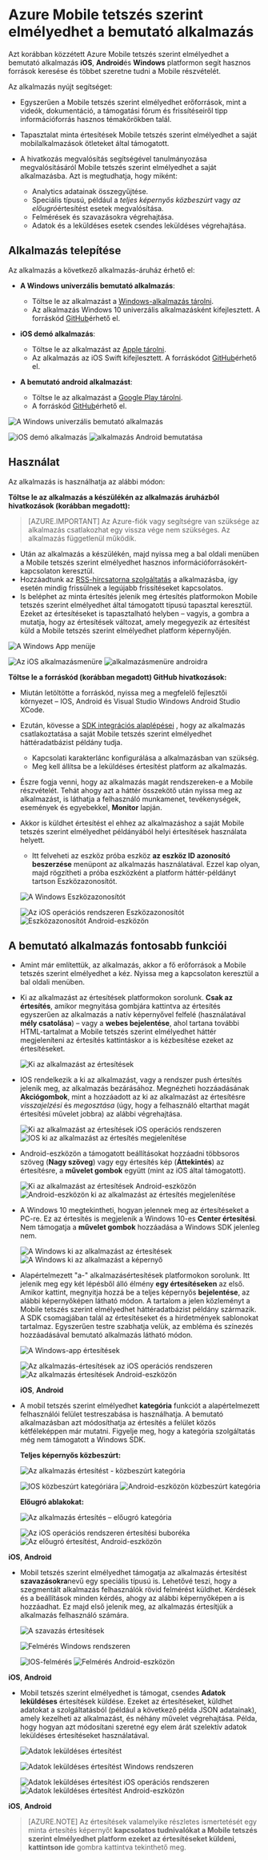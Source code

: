 <properties
    pageTitle="Azure Mobile tetszés szerint elmélyedhet a bemutató alkalmazás |} Microsoft Azure"
    description="Ismerteti, honnan töltheti le, használatáról és a Azure Mobile tetszés szerint elmélyedhet a bemutató alkalmazás előnyei"
    services="mobile-engagement"
    documentationCenter="mobile"
    authors="piyushjo"
    manager="erikre"
    editor="" />

<tags
    ms.service="mobile-engagement"
    ms.workload="mobile"
    ms.tgt_pltfrm="na"
    ms.devlang="na"
    ms.topic="article"
    ms.date="06/10/2016"
    ms.author="piyushjo" />

# <a name="azure-mobile-engagement-demo-app"></a>Azure Mobile tetszés szerint elmélyedhet a bemutató alkalmazás

Azt korábban közzétett Azure Mobile tetszés szerint elmélyedhet a bemutató alkalmazás **iOS**, **Android**és **Windows** platformon segít hasznos források keresése és többet szeretne tudni a Mobile részvételét.

Az alkalmazás nyújt segítséget:

- Egyszerűen a Mobile tetszés szerint elmélyedhet erőforrások, mint a videók, dokumentáció, a támogatási fórum és frissítéseiről tipp információforrás hasznos témakörökben talál.
- Tapasztalat minta értesítések Mobile tetszés szerint elmélyedhet a saját mobilalkalmazások ötleteket által támogatott.
- A hivatkozás megvalósítás segítségével tanulmányozása megvalósításáról Mobile tetszés szerint elmélyedhet a saját alkalmazásba. Azt is megtudhatja, hogy miként:

    - Analytics adatainak összegyűjtése.
    - Speciális típusú, például a *teljes képernyős közbeszúrt* vagy *az előugró*értesítést esetek megvalósítása.
    - Felmérések és szavazásokra végrehajtása.
    - Adatok és a leküldéses esetek csendes leküldéses végrehajtása.   

## <a name="app-installation"></a>Alkalmazás telepítése
Az alkalmazás a következő alkalmazás-áruház érhető el:

- **A Windows univerzális bemutató alkalmazás**:

    - Töltse le az alkalmazást a [Windows-alkalmazás tárolni](https://www.microsoft.com/en-us/store/apps/azure-mobile-engagement/9nblggh4qmh2).
    - Az alkalmazás Windows 10 univerzális alkalmazásként kifejlesztett. A forráskód [GitHub](https://github.com/Azure/azure-mobile-engagement-app-windows)érhető el.

- **iOS demó alkalmazás**:

    - Töltse le az alkalmazást az [Apple tárolni](https://itunes.apple.com/us/app/azure%20mobile%20engagement/id1105090090).
    - Az alkalmazás az iOS Swift kifejlesztett. A forráskódot [GitHub](https://github.com/Azure/azure-mobile-engagement-app-ios)érhető el.

- **A bemutató android alkalmazást**:

    - Töltse le az alkalmazást a [Google Play tárolni](https://play.google.com/store/apps/details?id=com.microsoft.azure.engagement).
    - A forráskód [GitHub](https://github.com/Azure/azure-mobile-engagement-app-android)érhető el.

![A Windows univerzális bemutató alkalmazás][1]

![iOS demó alkalmazás][2]
![alkalmazás Android bemutatása][3]


## <a name="usage"></a>Használat

Az alkalmazás is használhatja az alábbi módon:

**Töltse le az alkalmazás a készülékén az alkalmazás áruházból hivatkozások (korábban megadott):**

>[AZURE.IMPORTANT] Az Azure-fiók vagy segítségre van szüksége az alkalmazás csatlakozhat egy vissza vége nem szükséges. Az alkalmazás függetlenül működik.

- Után az alkalmazás a készülékén, majd nyissa meg a bal oldali menüben a Mobile tetszés szerint elmélyedhet hasznos információforrásokért-kapcsolaton keresztül.
- Hozzáadtunk az [RSS-hírcsatorna szolgáltatás](https://aka.ms/azmerssfeed) a alkalmazásba, így esetén mindig frissülnek a legújabb frissítéseket kapcsolatos.
- Is beléphet az minta értesítés jelenik meg értesítés platformokon Mobile tetszés szerint elmélyedhet által támogatott típusú tapasztal keresztül. Ezeket az értesítéseket is tapasztalható helyben – vagyis, a gombra a mutatja, hogy az értesítések változat, amely megegyezik az értesítést küld a Mobile tetszés szerint elmélyedhet platform képernyőjén.

![A Windows App menüje][4]

![Az iOS alkalmazásmenüre][5]
![alkalmazásmenüre androidra][6]

**Töltse le a forráskód (korábban megadott) GitHub hivatkozások:**

- Miután letöltötte a forráskód, nyissa meg a megfelelő fejlesztői környezet – IOS, Android és Visual Studio Windows Android Studio XCode.
- Ezután, kövesse a [SDK integrációs alaplépései](mobile-engagement-windows-store-dotnet-get-started.md) , hogy az alkalmazás csatlakoztatása a saját Mobile tetszés szerint elmélyedhet háttéradatbázist példány tudja.
    - Kapcsolati karakterlánc konfigurálása a alkalmazásban van szükség.
    - Meg kell állítsa be a leküldéses értesítést platform az alkalmazás.
- Észre fogja venni, hogy az alkalmazás magát rendszereken-e a Mobile részvételét. Tehát ahogy azt a háttér összekötő után nyissa meg az alkalmazást, is láthatja a felhasználó munkamenet, tevékenységek, események és egyebekkel, **Monitor** lapján.
- Akkor is küldhet értesítést el ehhez az alkalmazáshoz a saját Mobile tetszés szerint elmélyedhet példányából helyi értesítések használata helyett.
    - Itt felveheti az eszköz próba eszköz **az eszköz ID azonosító beszerzése** menüpont az alkalmazás használatával. Ezzel kap olyan, majd rögzítheti a próba eszközként a platform háttér-példányt tartson Eszközazonosítót.

    ![A Windows Eszközazonosítót][7]

    ![Az iOS operációs rendszeren Eszközazonosítót][8]
    ![Eszközazonosítót Android-eszközön][9]

## <a name="key-features-of-the-demo-app"></a>A bemutató alkalmazás fontosabb funkciói

- Amint már említettük, az alkalmazás, akkor a fő erőforrások a Mobile tetszés szerint elmélyedhet a kéz. Nyissa meg a kapcsolaton keresztül a bal oldali menüben.

- Ki az alkalmazást az értesítések platformokon sorolunk. **Csak az értesítés**, amikor megnyitása gombjára kattintva az értesítés egyszerűen az alkalmazás a natív képernyővel felfelé (használatával **mély csatolása**) – vagy a **webes bejelentése**, ahol tartana további HTML-tartalmat a Mobile tetszés szerint elmélyedhet háttér megjeleníteni az értesítés kattintáskor a is kézbesítése ezeket az értesítéseket.

    ![Ki az alkalmazást az értesítések][29]

- IOS rendelkezik a ki az alkalmazást, vagy a rendszer push értesítés jelenik meg, az alkalmazás bezárásához. Megnézheti hozzáadásának **Akciógombok**, mint a hozzáadott az ki az alkalmazást az értesítésre *visszajelzési* és *megosztása* (úgy, hogy a felhasználó eltarthat magát értesítési művelet jobbra) az alábbi végrehajtása.

    ![Ki az alkalmazást az értesítések iOS operációs rendszeren][11] ![IOS ki az alkalmazást az értesítés megjelenítése][14]

- Android-eszközön a támogatott beállításokat hozzáadni többsoros szöveg (**Nagy szöveg**) vagy egy értesítés kép (**Áttekintés**) az értesítésre, a **művelet gombok** együtt (mint az iOS által támogatott).

    ![Ki az alkalmazást az értesítések Android-eszközön][12] ![Android-eszközön ki az alkalmazást az értesítés megjelenítése][15]

- A Windows 10 megtekintheti, hogyan jelennek meg az értesítéseket a PC-re. Ez az értesítés is megjelenik a Windows 10-es **Center értesítési**. Nem támogatja a **művelet gombok** hozzáadása a Windows SDK jelenleg nem.

    ![A Windows ki az alkalmazást az értesítések][10] ![A Windows ki az alkalmazást a képernyő][13]

- Alapértelmezett "a-" alkalmazásértesítések platformokon sorolunk. Itt jelenik meg egy két lépésből álló élmény **egy értesítéseken** az első. Amikor kattint, megnyitja hozzá be a teljes képernyős **bejelentése**, az alábbi képernyőképen látható módon. A tartalom a jelen közleményt a Mobile tetszés szerint elmélyedhet háttéradatbázist példány származik. A SDK csomagjában talál az értesítéseket és a hirdetmények sablonokat tartalmaz. Egyszerűen testre szabhatja velük, az embléma és színezés hozzáadásával bemutató alkalmazás látható módon.  

    ![A Windows-app értesítések][16]

    ![Az alkalmazás-értesítések az iOS operációs rendszeren][17]  ![Az alkalmazás értesítések Android-eszközön][18]

    **iOS**, **Android**

- A mobil tetszés szerint elmélyedhet **kategória** funkciót a alapértelmezett felhasználói felület testreszabása is használhatja. A bemutató alkalmazásban azt módosíthatja az értesítés a felület közös kétféleképpen már mutatni. Figyelje meg, hogy a kategória szolgáltatás még nem támogatott a Windows SDK.

    **Teljes képernyős közbeszúrt:**

    ![Az alkalmazás értesítést - közbeszúrt kategória][30]

    ![IOS közbeszúrt kategóriára][21]  ![Android-eszközön közbeszúrt kategória][22]

    **Előugró ablakokat:**

    ![Az alkalmazás értesítés – előugró kategória][31]

    ![Az iOS operációs rendszeren értesítési buboréka][19]   ![Az előugró értesítést, Android-eszközön][20]

**iOS**, **Android**

- Mobil tetszés szerint elmélyedhet támogatja az alkalmazás értesítést **szavazásokra**nevű egy speciális típusú is. Lehetővé teszi, hogy a szegmentált alkalmazás felhasználók rövid felmérést küldhet. Kérdések és a beállítások minden kérdés, ahogy az alábbi képernyőképen a is hozzáadhat. Ez majd első jelenik meg, az alkalmazás értesítjük a alkalmazás felhasználó számára.   

    ![A szavazás értesítések][32]

    ![Felmérés Windows rendszeren][26]

    ![IOS-felmérés][27]   ![Felmérés Android-eszközön][28]

**iOS**, **Android**

- Mobil tetszés szerint elmélyedhet is támogat, csendes **Adatok leküldéses** értesítések küldése. Ezeket az értesítéseket, küldhet adatokat a szolgáltatásból (például a következő példa JSON adatainak), amely kezelheti az alkalmazást, és néhány művelet végrehajtása. Példa, hogy hogyan azt módosítani szeretné egy elem árát szelektív adatok leküldéses értesítéseket használatával.

    ![Adatok leküldéses értesítést][33]

    ![Adatok leküldéses értesítést Windows rendszeren][23]

    ![Adatok leküldéses értesítést iOS operációs rendszeren][24]  ![Adatok leküldéses értesítést Android-eszközön][25]

**iOS**, **Android**

> [AZURE.NOTE] Az értesítések valamelyike részletes ismertetését egy minta értesítés képernyőt **kapcsolatos tudnivalókat a Mobile tetszés szerint elmélyedhet platform ezeket az értesítéseket küldeni, kattintson ide** gombra kattintva tekinthető meg.


[1]: ./media/mobile-engagement-demo-apps/home-windows.png
[2]: ./media/mobile-engagement-demo-apps/home-ios.png
[3]: ./media/mobile-engagement-demo-apps/home-android.png
[4]: ./media/mobile-engagement-demo-apps/menu-windows.png
[5]: ./media/mobile-engagement-demo-apps/menu-ios.png
[6]: ./media/mobile-engagement-demo-apps/menu-android.png
[7]: ./media/mobile-engagement-demo-apps/device-id-windows.png
[8]: ./media/mobile-engagement-demo-apps/device-id-ios.png
[9]: ./media/mobile-engagement-demo-apps/device-id-android.png
[10]: ./media/mobile-engagement-demo-apps/out-of-app-windows.png
[11]: ./media/mobile-engagement-demo-apps/out-of-app-ios.png
[12]: ./media/mobile-engagement-demo-apps/out-of-app-android.png
[13]: ./media/mobile-engagement-demo-apps/out-of-app-display-windows.png
[14]: ./media/mobile-engagement-demo-apps/out-of-app-display-ios.png
[15]: ./media/mobile-engagement-demo-apps/out-of-app-display-android.png
[16]: ./media/mobile-engagement-demo-apps/in-app-windows.png
[17]: ./media/mobile-engagement-demo-apps/in-app-ios.png
[18]: ./media/mobile-engagement-demo-apps/in-app-android.png
[19]: ./media/mobile-engagement-demo-apps/pop-up-ios.png
[20]: ./media/mobile-engagement-demo-apps/pop-up-android.png
[21]: ./media/mobile-engagement-demo-apps/interstitial-ios.png
[22]: ./media/mobile-engagement-demo-apps/interstitial-android.png
[23]: ./media/mobile-engagement-demo-apps/data-push-windows.png
[24]: ./media/mobile-engagement-demo-apps/data-push-ios.png
[25]: ./media/mobile-engagement-demo-apps/data-push-android.png
[26]: ./media/mobile-engagement-demo-apps/survey-windows.png
[27]: ./media/mobile-engagement-demo-apps/survey-ios.png
[28]: ./media/mobile-engagement-demo-apps/survey-android.png
[29]: ./media/mobile-engagement-demo-apps/out-of-app.png
[30]: ./media/mobile-engagement-demo-apps/in-app-interstitial.png
[31]: ./media/mobile-engagement-demo-apps/in-app-pop-up.png
[32]: ./media/mobile-engagement-demo-apps/notification-poll.png
[33]: ./media/mobile-engagement-demo-apps/notification-data-push.png
